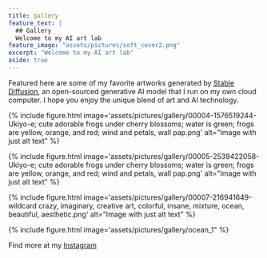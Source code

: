 ```yaml
---
title: gallery
feature_text: |
  ## Gallery
  Welcome to my AI art lab
feature_image: "assets/pictures/soft_cover2.png"
excerpt: "Welcome to my AI art lab"
aside: true
---
```


Featured here are some of my favorite artworks generated by [Stable Diffusion](https://en.wikipedia.org/wiki/Stable_Diffusion), an open-sourced generative AI model that I run on my own cloud computer. I hope you enjoy the unique blend of art and AI technology.

{% include figure.html image='assets/pictures/gallery/00004-1576519244-Ukiyo-e; cute adorable frogs under cherry blossoms; water is green; frogs are yellow, orange, and red; wind and petals, wall pap.png' alt="Image with just alt text" %}

{% include figure.html image='assets/pictures/gallery/00005-2539422058-Ukiyo-e; cute adorable frogs under cherry blossoms; water is green; frogs are yellow, orange, and red; wind and petals, wall pap.png' alt="Image with just alt text" %}

{% include figure.html image='assets/pictures/gallery/00007-216941649-wildcard crazy, imaginary, creative art, colorful, insane, mixture, ocean, beautiful, aesthetic.png' alt="Image with just alt text" %}

{% include figure.html image='assets/pictures/gallery/ocean_1" %}

Find more at my [Instagram](https://www.instagram.com/anranandychen/?hl=en)



